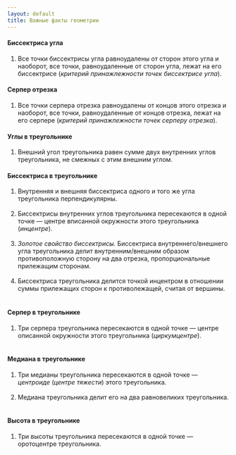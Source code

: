 ```yaml
---
layout: default
title: Важные факты геометрии
---
```


#### Биссектриса угла

1) Все точки биссектрисы угла равноудалены от сторон этого угла и наоборот,
все точки, равноудаленные от сторон угла, лежат на его биссектрисе (<i>критерий принажлежности точек биссектрисе угла</i>).

#### Серпер отрезка

1) Все точки серпера отрезка равноудалены от концов этого отрезка и наоборот,
все точки, равноудаленные от концов отрезка, лежат на его серпере (<i>критерий принажлежности точек серперу отрезка</i>).

#### Углы в треугольнике

1) Внешний угол треугольника равен сумме двух внутренних углов треугольника, не смежных с этим внешним углом.

#### Биссектриса в треугольнике

1) Внутренняя и внешняя биссектриса одного и того же угла треугольника перпендикулярны.<br><br>
2) Биссектрисы внутренних углов треугольника пересекаются в одной точке —
центре вписанной окружности этого треугольника (<i>инцентре</i>).<br><br>
3) <i>Золотое свойство биссектрисы.</i>
Биссектриса внутреннего/внешнего угла треугольника делит внутренним/внешним образом противоположную сторону на два отрезка, пропорциональные прилежащим сторонам.<br><br>
4) Биссектриса треугольника делится точкой инцентром в отношении суммы прилежащих сторон к противолежащей, считая от вершины.<br><br>

#### Серпер в треугольнике

1) Три серпера треугольника пересекаются в одной точке —
центре описанной окружности этого треугольника (<i>циркумцентре</i>).<br><br>

#### Медиана в треугольнике

1) Три медианы треугольника пересекаются в одной точке — <i>центроиде</i> (<i>центре тяжести</i>) этого треугольника.<br><br>
2) Медиана треугольника делит его на два равновеликих треугольника.<br><br>

#### Высота в треугольнике

1) Три высоты треугольника пересекаются в одной точке — </i>оротоцентре</i> треугольника.<br><br>

